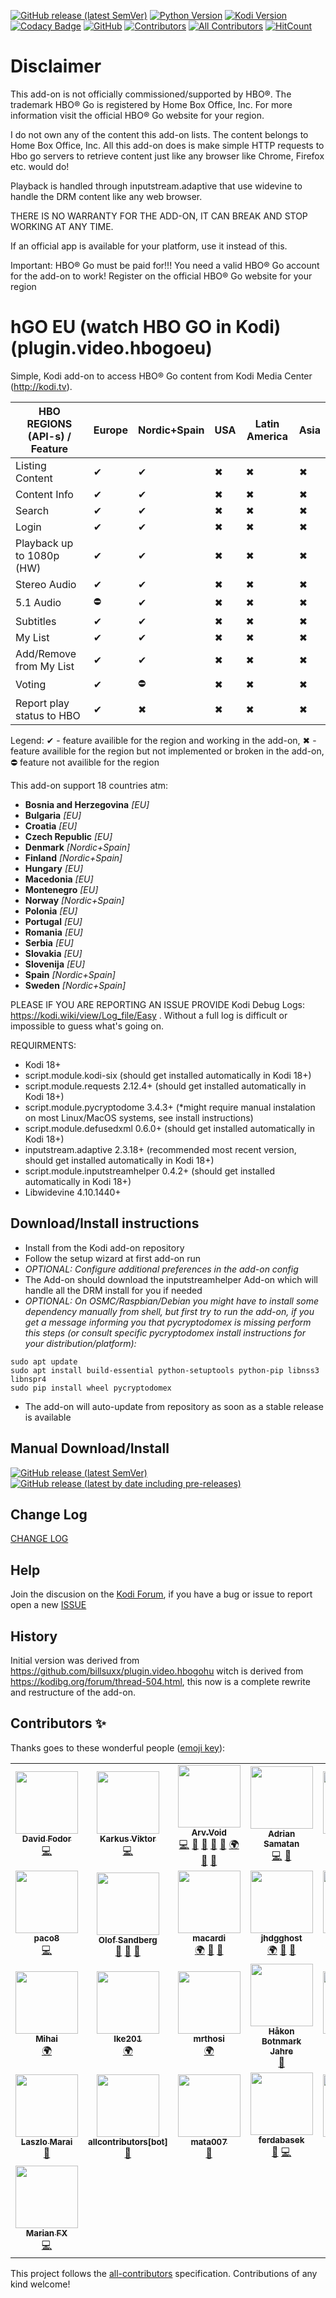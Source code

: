 [![GitHub release (latest SemVer)](https://img.shields.io/github/v/release/arvvoid/plugin.video.hbogoeu)](https://github.com/arvvoid/plugin.video.hbogoeu#downloadinstall-instructions) 
[![Python Version](https://img.shields.io/badge/python-2.7%20%7C%203.7-blue)](https://kodi.tv/article/attention-addon-developers-migration-python-3)
[![Kodi Version](https://img.shields.io/badge/kodi-18%20or%20%2B-blue)](https://kodi.tv/)
[![Codacy Badge](https://api.codacy.com/project/badge/Grade/9168cc04d56d480ea3987db569d89f44)](https://www.codacy.com/manual/arvvoid/plugin.video.hbogoeu?utm_source=github.com&amp;utm_medium=referral&amp;utm_content=arvvoid/plugin.video.hbogoeu&amp;utm_campaign=Badge_Grade) [![GitHub](https://img.shields.io/github/license/arvvoid/plugin.video.hbogoeu?style=flat)](https://opensource.org/licenses/gpl-2.0.php) [![Contributors](https://img.shields.io/github/contributors/arvvoid/plugin.video.hbogoeu.svg)](https://github.com/arvvoid/plugin.video.hbogoeu/graphs/contributors) [![All Contributors](https://img.shields.io/badge/all_contributors-29-orange.svg?style=flat-square)](#contributors-) [![HitCount](http://hits.dwyl.io/arvvoid/pluginvideohbogoeu.svg)](http://hits.dwyl.io/arvvoid/pluginvideohbogoeu)


# Disclaimer

This add-on is not officially commissioned/supported by HBO®. The trademark HBO® Go is registered by Home Box Office, Inc.
For more information visit the official HBO® Go website for your region.

I do not own any of the content this add-on lists. The content belongs to Home Box Office, Inc. All this add-on does is make simple HTTP requests to Hbo go servers to retrieve content just like any browser like Chrome, Firefox etc. would do!

Playback is handled through inputstream.adaptive that use widevine to handle the DRM content like any web browser.

THERE IS NO WARRANTY FOR THE ADD-ON, IT CAN BREAK AND STOP WORKING AT ANY TIME.

If an official app is available for your platform, use it instead of this.

Important: HBO® Go must be paid for!!! You need a valid HBO® Go account for the add-on to work!
Register on the official HBO® Go website for your region

# hGO EU (watch HBO GO in Kodi) (plugin.video.hbogoeu)

Simple, Kodi add-on to access HBO® Go content from Kodi Media Center (http://kodi.tv).

| HBO REGIONS (API-s) / Feature | Europe | Nordic+Spain | USA | Latin America | Asia |
|-------------------------------|--------|--------------|-----|---------------|------|
| Listing Content | ✔ | ✔ | ✖ | ✖ | ✖ |
| Content Info | ✔ | ✔ | ✖ | ✖ | ✖ |
| Search | ✔ | ✔ | ✖ | ✖ | ✖ |
| Login | ✔ | ✔ | ✖ | ✖ | ✖ |
| Playback up to 1080p (HW) | ✔ | ✔ | ✖ | ✖ | ✖ |
| Stereo Audio | ✔ | ✔ | ✖ | ✖ | ✖ |
| 5.1 Audio | ⛔ | ✔ | ✖ | ✖ | ✖ |
| Subtitles | ✔ | ✔ | ✖ | ✖ | ✖ |
| My List | ✔ | ✔ | ✖ | ✖ | ✖ |
| Add/Remove from My List | ✔ | ✔ | ✖ | ✖ | ✖ |
| Voting | ✔ | ⛔ | ✖ | ✖ | ✖ |
| Report play  status to HBO | ✔ | ✖ | ✖ | ✖ | ✖ |

Legend: ✔ - feature availible for the region and working in the add-on, ✖ - feature availible for the region but not implemented or broken in the add-on, ⛔ feature not availible for the region


This add-on support 18 countries atm: 
*  __Bosnia and Herzegovina__ *[EU]*
*  __Bulgaria__ *[EU]*
*  __Croatia__ *[EU]*
*  __Czech Republic__ *[EU]*
*  __Denmark__ *[Nordic+Spain]*
*  __Finland__ *[Nordic+Spain]*
*  __Hungary__ *[EU]*
*  __Macedonia__ *[EU]*
*  __Montenegro__ *[EU]*
*  __Norway__ *[Nordic+Spain]*
*  __Polonia__ *[EU]*
*  __Portugal__ *[EU]*
*  __Romania__ *[EU]*
*  __Serbia__ *[EU]*
*  __Slovakia__ *[EU]*
*  __Slovenija__ *[EU]*
*  __Spain__ *[Nordic+Spain]*
*  __Sweden__ *[Nordic+Spain]*

PLEASE IF YOU ARE REPORTING AN ISSUE PROVIDE Kodi Debug Logs: https://kodi.wiki/view/Log_file/Easy . Without a full log is difficult or impossible to guess what's going on.

REQUIRMENTS:
*  Kodi 18+
*  script.module.kodi-six (should get installed automatically in Kodi 18+)
*  script.module.requests 2.12.4+ (should get installed automatically in Kodi 18+)
*  script.module.pycryptodome 3.4.3+ (*might require manual instalation on most Linux/MacOS systems, see install instructions)
*  script.module.defusedxml 0.6.0+ (should get installed automatically in Kodi 18+)
*  inputstream.adaptive 2.3.18+ (recommended most recent version, should get installed automatically in Kodi 18+)
*  script.module.inputstreamhelper 0.4.2+ (should get installed automatically in Kodi 18+)
*  Libwidevine 4.10.1440+

## Download/Install instructions

* Install from the Kodi add-on repository
* Follow the setup wizard at first add-on run
* *OPTIONAL: Configure additional preferences in the add-on config*
* The Add-on should download the inputstreamhelper Add-on which will handle all the DRM install for you if needed
* *OPTIONAL: On OSMC/Raspbian/Debian you might have to install some dependency manually from shell, but first try to run the add-on, if you get a message informing you that pycryptodomex is missing perform this steps (or consult specific pycryptodomex install instructions for your distribution/platform):*
```
sudo apt update
sudo apt install build-essential python-setuptools python-pip libnss3 libnspr4
sudo pip install wheel pycryptodomex
```
* The add-on will auto-update from repository as soon as a stable release is available

## Manual Download/Install

[![GitHub release (latest SemVer)](https://img.shields.io/github/v/release/arvvoid/plugin.video.hbogoeu)](https://github.com/arvvoid/plugin.video.hbogoeu/releases/latest)
[![GitHub release (latest by date including pre-releases)](https://img.shields.io/github/v/release/arvvoid/plugin.video.hbogoeu?color=orange&include_prereleases&label=last%20test%20release)](https://github.com/arvvoid/plugin.video.hbogoeu/releases)

## Change Log

[CHANGE LOG](https://github.com/arvvoid/plugin.video.hbogoeu/blob/master/changelog.md)

## Help

Join the discusion on the [Kodi Forum](https://forum.kodi.tv/showthread.php?tid=339798), if you have a bug or issue to report open a new [ISSUE](https://github.com/arvvoid/plugin.video.hbogoeu/issues)

## History

Initial version was derived from https://github.com/billsuxx/plugin.video.hbogohu witch is derived from https://kodibg.org/forum/thread-504.html, this now is a complete rewrite and restructure of the add-on.

## Contributors ✨

Thanks goes to these wonderful people ([emoji key](https://allcontributors.org/docs/en/emoji-key)):

<!-- ALL-CONTRIBUTORS-LIST:START - Do not remove or modify this section -->
<!-- prettier-ignore-start -->
<!-- markdownlint-disable -->
<table>
  <tr>
    <td align="center"><a href="https://github.com/billsuxx"><img src="https://avatars3.githubusercontent.com/u/4318995?v=4" width="100px;" alt=""/><br /><sub><b>David Fodor</b></sub></a><br /><a href="https://github.com/arvvoid/plugin.video.hbogoeu/commits?author=billsuxx" title="Code">💻</a></td>
    <td align="center"><a href="https://github.com/karkusviktor"><img src="https://avatars1.githubusercontent.com/u/14263851?v=4" width="100px;" alt=""/><br /><sub><b>Karkus Viktor</b></sub></a><br /><a href="https://github.com/arvvoid/plugin.video.hbogoeu/commits?author=karkusviktor" title="Code">💻</a></td>
    <td align="center"><a href="https://github.com/arvvoid"><img src="https://avatars2.githubusercontent.com/u/46710439?v=4" width="100px;" alt=""/><br /><sub><b>Arv.Void</b></sub></a><br /><a href="https://github.com/arvvoid/plugin.video.hbogoeu/commits?author=arvvoid" title="Code">💻</a> <a href="https://github.com/arvvoid/plugin.video.hbogoeu/commits?author=arvvoid" title="Documentation">📖</a> <a href="#ideas-arvvoid" title="Ideas, Planning, & Feedback">🤔</a> <a href="#maintenance-arvvoid" title="Maintenance">🚧</a> <a href="https://github.com/arvvoid/plugin.video.hbogoeu/pulls?q=is%3Apr+reviewed-by%3Aarvvoid" title="Reviewed Pull Requests">👀</a> <a href="#translation-arvvoid" title="Translation">🌍</a> <a href="https://github.com/arvvoid/plugin.video.hbogoeu/issues?q=author%3Aarvvoid" title="Bug reports">🐛</a> <a href="#question-arvvoid" title="Answering Questions">💬</a></td>
    <td align="center"><a href="https://github.com/Sakerdot"><img src="https://avatars3.githubusercontent.com/u/9504138?v=4" width="100px;" alt=""/><br /><sub><b>Adrian Samatan</b></sub></a><br /><a href="https://github.com/arvvoid/plugin.video.hbogoeu/commits?author=Sakerdot" title="Code">💻</a> <a href="#ideas-Sakerdot" title="Ideas, Planning, & Feedback">🤔</a></td>
    <td align="center"><a href="http://ajnasz.hu"><img src="https://avatars1.githubusercontent.com/u/38329?v=4" width="100px;" alt=""/><br /><sub><b>Lajos Koszti</b></sub></a><br /><a href="#translation-Ajnasz" title="Translation">🌍</a> <a href="https://github.com/arvvoid/plugin.video.hbogoeu/commits?author=Ajnasz" title="Code">💻</a> <a href="https://github.com/arvvoid/plugin.video.hbogoeu/issues?q=author%3AAjnasz" title="Bug reports">🐛</a></td>
    <td align="center"><a href="https://github.com/yuppity"><img src="https://avatars3.githubusercontent.com/u/18071690?v=4" width="100px;" alt=""/><br /><sub><b>yuppity</b></sub></a><br /><a href="https://github.com/arvvoid/plugin.video.hbogoeu/commits?author=yuppity" title="Code">💻</a> <a href="https://github.com/arvvoid/plugin.video.hbogoeu/issues?q=author%3Ayuppity" title="Bug reports">🐛</a></td>
    <td align="center"><a href="https://github.com/awdAvenger"><img src="https://avatars2.githubusercontent.com/u/13065046?v=4" width="100px;" alt=""/><br /><sub><b>Knut Tidemann</b></sub></a><br /><a href="https://github.com/arvvoid/plugin.video.hbogoeu/issues?q=author%3AawdAvenger" title="Bug reports">🐛</a> <a href="https://github.com/arvvoid/plugin.video.hbogoeu/commits?author=awdAvenger" title="Code">💻</a></td>
  </tr>
  <tr>
    <td align="center"><a href="https://github.com/Paco8"><img src="https://avatars1.githubusercontent.com/u/5084042?v=4" width="100px;" alt=""/><br /><sub><b>paco8</b></sub></a><br /><a href="https://github.com/arvvoid/plugin.video.hbogoeu/commits?author=paco8" title="Code">💻</a></td>
    <td align="center"><a href="https://github.com/PolliSoft"><img src="https://avatars0.githubusercontent.com/u/563252?v=4" width="100px;" alt=""/><br /><sub><b>Olof Sandberg</b></sub></a><br /><a href="https://github.com/arvvoid/plugin.video.hbogoeu/issues?q=author%3APolliSoft" title="Bug reports">🐛</a> <a href="#ideas-PolliSoft" title="Ideas, Planning, & Feedback">🤔</a> <a href="#userTesting-PolliSoft" title="User Testing">📓</a></td>
    <td align="center"><a href="https://github.com/macardi"><img src="https://avatars0.githubusercontent.com/u/71271?v=4" width="100px;" alt=""/><br /><sub><b>macardi</b></sub></a><br /><a href="#translation-macardi" title="Translation">🌍</a> <a href="#ideas-macardi" title="Ideas, Planning, & Feedback">🤔</a> <a href="#userTesting-macardi" title="User Testing">📓</a></td>
    <td align="center"><a href="https://github.com/jhdgghost"><img src="https://avatars2.githubusercontent.com/u/25726039?v=4" width="100px;" alt=""/><br /><sub><b>jhdgghost</b></sub></a><br /><a href="#translation-jhdgghost" title="Translation">🌍</a> <a href="#ideas-jhdgghost" title="Ideas, Planning, & Feedback">🤔</a> <a href="#userTesting-jhdgghost" title="User Testing">📓</a></td>
    <td align="center"><a href="https://github.com/jumakki"><img src="https://avatars3.githubusercontent.com/u/32912134?v=4" width="100px;" alt=""/><br /><sub><b>jumakki</b></sub></a><br /><a href="#translation-jumakki" title="Translation">🌍</a> <a href="https://github.com/arvvoid/plugin.video.hbogoeu/issues?q=author%3Ajumakki" title="Bug reports">🐛</a> <a href="#ideas-jumakki" title="Ideas, Planning, & Feedback">🤔</a> <a href="#userTesting-jumakki" title="User Testing">📓</a></td>
    <td align="center"><a href="https://github.com/sanangel"><img src="https://avatars1.githubusercontent.com/u/20192587?v=4" width="100px;" alt=""/><br /><sub><b>sanangel</b></sub></a><br /><a href="#ideas-sanangel" title="Ideas, Planning, & Feedback">🤔</a> <a href="#userTesting-sanangel" title="User Testing">📓</a></td>
    <td align="center"><a href="http://www.el-magnifico.org"><img src="https://avatars0.githubusercontent.com/u/697599?v=4" width="100px;" alt=""/><br /><sub><b>Alfonso E.M.</b></sub></a><br /><a href="#ideas-alfem" title="Ideas, Planning, & Feedback">🤔</a> <a href="#userTesting-alfem" title="User Testing">📓</a></td>
  </tr>
  <tr>
    <td align="center"><a href="http://mihai.discuta-liber.com/"><img src="https://avatars1.githubusercontent.com/u/14995307?v=4" width="100px;" alt=""/><br /><sub><b>Mihai</b></sub></a><br /><a href="#translation-tmihai20" title="Translation">🌍</a></td>
    <td align="center"><a href="https://github.com/Ike201"><img src="https://avatars2.githubusercontent.com/u/51044106?v=4" width="100px;" alt=""/><br /><sub><b>Ike201</b></sub></a><br /><a href="#translation-Ike201" title="Translation">🌍</a></td>
    <td align="center"><a href="https://github.com/mrthosi"><img src="https://avatars2.githubusercontent.com/u/55213305?v=4" width="100px;" alt=""/><br /><sub><b>mrthosi</b></sub></a><br /><a href="#translation-mrthosi" title="Translation">🌍</a></td>
    <td align="center"><a href="http://håkonjahre.no"><img src="https://avatars3.githubusercontent.com/u/1866620?v=4" width="100px;" alt=""/><br /><sub><b>Håkon Botnmark Jahre</b></sub></a><br /><a href="https://github.com/arvvoid/plugin.video.hbogoeu/issues?q=author%3Ahaakobja" title="Bug reports">🐛</a></td>
    <td align="center"><a href="https://github.com/sile70000"><img src="https://avatars2.githubusercontent.com/u/46074370?v=4" width="100px;" alt=""/><br /><sub><b>sile70000</b></sub></a><br /><a href="https://github.com/arvvoid/plugin.video.hbogoeu/issues?q=author%3Asile70000" title="Bug reports">🐛</a> <a href="#ideas-sile70000" title="Ideas, Planning, & Feedback">🤔</a> <a href="#userTesting-sile70000" title="User Testing">📓</a> <a href="https://github.com/arvvoid/plugin.video.hbogoeu/commits?author=sile70000" title="Code">💻</a></td>
    <td align="center"><a href="https://github.com/ntilagoa"><img src="https://avatars1.githubusercontent.com/u/13465787?v=4" width="100px;" alt=""/><br /><sub><b>ntilagoa</b></sub></a><br /><a href="https://github.com/arvvoid/plugin.video.hbogoeu/issues?q=author%3Antilagoa" title="Bug reports">🐛</a></td>
    <td align="center"><a href="http://www.autorinomina.it"><img src="https://avatars2.githubusercontent.com/u/3257156?v=4" width="100px;" alt=""/><br /><sub><b>Stefano Gottardo</b></sub></a><br /><a href="#ideas-CastagnaIT" title="Ideas, Planning, & Feedback">🤔</a> <a href="https://github.com/arvvoid/plugin.video.hbogoeu/commits?author=CastagnaIT" title="Code">💻</a></td>
  </tr>
  <tr>
    <td align="center"><a href="http://noispot.com"><img src="https://avatars3.githubusercontent.com/u/6267837?v=4" width="100px;" alt=""/><br /><sub><b>Laszlo Marai</b></sub></a><br /><a href="#ideas-atleta" title="Ideas, Planning, & Feedback">🤔</a></td>
    <td align="center"><a href="https://github.com/all-contributors/all-contributors-bot"><img src="https://avatars3.githubusercontent.com/u/46843839?v=4" width="100px;" alt=""/><br /><sub><b>allcontributors[bot]</b></sub></a><br /><a href="https://github.com/arvvoid/plugin.video.hbogoeu/commits?author=allcontributors" title="Documentation">📖</a></td>
    <td align="center"><a href="https://github.com/mata007"><img src="https://avatars1.githubusercontent.com/u/22648433?v=4" width="100px;" alt=""/><br /><sub><b>mata007</b></sub></a><br /><a href="https://github.com/arvvoid/plugin.video.hbogoeu/issues?q=author%3Amata007" title="Bug reports">🐛</a></td>
    <td align="center"><a href="https://github.com/ferdabasek"><img src="https://avatars2.githubusercontent.com/u/58233539?v=4" width="100px;" alt=""/><br /><sub><b>ferdabasek</b></sub></a><br /><a href="#ideas-ferdabasek" title="Ideas, Planning, & Feedback">🤔</a> <a href="https://github.com/arvvoid/plugin.video.hbogoeu/commits?author=ferdabasek" title="Code">💻</a></td>
    <td align="center"><a href="https://github.com/durip"><img src="https://avatars3.githubusercontent.com/u/13102223?v=4" width="100px;" alt=""/><br /><sub><b>durip</b></sub></a><br /><a href="#userTesting-durip" title="User Testing">📓</a></td>
    <td align="center"><a href="https://github.com/splichy"><img src="https://avatars3.githubusercontent.com/u/16658908?v=4" width="100px;" alt=""/><br /><sub><b>splichy</b></sub></a><br /><a href="#ideas-splichy" title="Ideas, Planning, & Feedback">🤔</a> <a href="https://github.com/arvvoid/plugin.video.hbogoeu/commits?author=splichy" title="Code">💻</a></td>
    <td align="center"><a href="https://github.com/boblo1"><img src="https://avatars1.githubusercontent.com/u/58788554?v=4" width="100px;" alt=""/><br /><sub><b>boblo1</b></sub></a><br /><a href="#translation-boblo1" title="Translation">🌍</a></td>
  </tr>
  <tr>
    <td align="center"><a href="http://marianfocsa.info"><img src="https://avatars3.githubusercontent.com/u/17079638?v=4" width="100px;" alt=""/><br /><sub><b>Marian FX</b></sub></a><br /><a href="https://github.com/arvvoid/plugin.video.hbogoeu/commits?author=marianfx" title="Code">💻</a></td>
  </tr>
</table>

<!-- markdownlint-enable -->
<!-- prettier-ignore-end -->
<!-- ALL-CONTRIBUTORS-LIST:END -->

This project follows the [all-contributors](https://github.com/all-contributors/all-contributors) specification. Contributions of any kind welcome!
